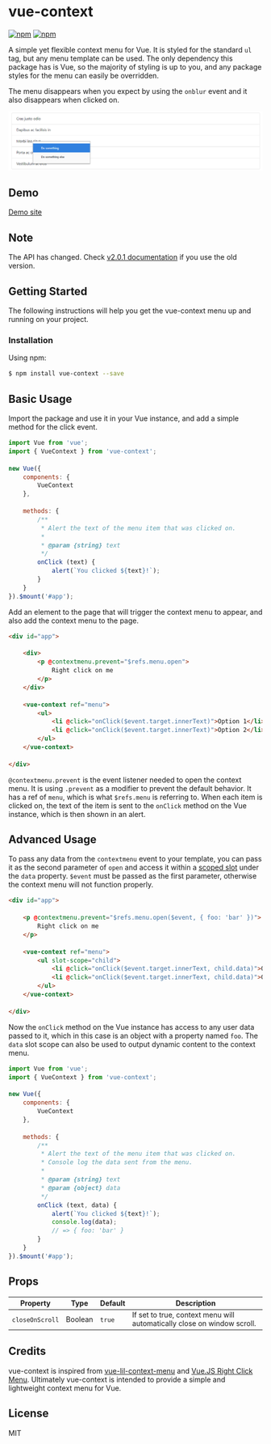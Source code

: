 # vue-context

[![npm](https://img.shields.io/npm/v/vue-context.svg)](https://www.npmjs.org/package/vue-context)
[![npm](https://img.shields.io/npm/dt/vue-context.svg)](https://www.npmjs.org/package/vue-context)
<a href="https://vuejs.org">
    <img alt="" src="https://img.shields.io/badge/vue.js-2.x-green.svg?style=flat-square">
</a>

A simple yet flexible context menu for Vue. It is styled for the standard `ul` tag,
but any menu template can be used. The only dependency this package has is Vue,
so the majority of styling is up to you, and any package styles for the menu
can easily be overridden.

The menu disappears when you expect by using the `onblur` event and it also
disappears when clicked on.

![Screenshot](screenshot.png)

## Demo

[Demo site](https://rawilk.github.io/vue-context)

## Note
The API has changed. Check [v2.0.1 documentation](https://github.com/rawilk/vue-context/blob/master/docs/2.0.1.md) 
if you use the old version.

## Getting Started

The following instructions will help you get the vue-context menu up and running on
your project.

### Installation

Using npm:
```bash
$ npm install vue-context --save
```

## Basic Usage

Import the package and use it in your Vue instance, and add a simple method
for the click event.

```js
import Vue from 'vue';
import { VueContext } from 'vue-context';

new Vue({
    components: {
        VueContext
    },
    
    methods: {
        /**
         * Alert the text of the menu item that was clicked on.
         * 
         * @param {string} text
         */
        onClick (text) {
            alert(`You clicked ${text}!`);
        }
    }
}).$mount('#app');
```

Add an element to the page that will trigger the context menu to appear,
and also add the context menu to the page.

```html
<div id="app">
    
    <div>
        <p @contextmenu.prevent="$refs.menu.open">
            Right click on me
        </p>
    </div>
    
    <vue-context ref="menu">
        <ul>
            <li @click="onClick($event.target.innerText)">Option 1</li>
            <li @click="onClick($event.target.innerText)">Option 2</li>
        </ul>
    </vue-context>
    
</div>
```

`@contextmenu.prevent` is the event listener needed to open the context menu. It is using
`.prevent` as a modifier to prevent the default behavior. It has a ref of `menu`, which
is what `$refs.menu` is referring to. When each item is clicked on, the text of the item
is sent to the `onClick` method on the Vue instance, which is then shown in an alert.

## Advanced Usage

To pass any data from the `contextmenu` event to your template, you can pass it as the second
parameter of `open` and access it within a [scoped slot](https://vuejs.org/v2/guide/components.html#Scoped-Slots) 
under the `data` property. `$event` must be passed as the first parameter,
otherwise the context menu will not function properly.

```html
<div id="app">
    
    <p @contextmenu.prevent="$refs.menu.open($event, { foo: 'bar' })">
        Right click on me
    </p>
    
    <vue-context ref="menu">
        <ul slot-scope="child">
            <li @click="onClick($event.target.innerText, child.data)">Option 1</li>
            <li @click="onClick($event.target.innerText, child.data)">Option 2</li>
        </ul>
    </vue-context>
    
</div>
```

Now the `onClick` method on the Vue instance has access to any user data passed to it,
which in this case is an object with a property named `foo`. The `data` slot scope
can also be used to output dynamic content to the context menu.

```js
import Vue from 'vue';
import { VueContext } from 'vue-context';

new Vue({
    components: {
        VueContext
    },
    
    methods: {
        /**
         * Alert the text of the menu item that was clicked on.
         * Console log the data sent from the menu.
         * 
         * @param {string} text
         * @param {object} data
         */
        onClick (text, data) {
            alert(`You clicked ${text}!`);
            console.log(data);
            // => { foo: 'bar' }
        }
    }
}).$mount('#app');
```

## Props

| Property | Type | Default | Description
| -------- | ---- | ------- | -----------
| `closeOnScroll` | Boolean | `true` | If set to true, context menu will automatically close on window scroll.

## Credits

vue-context is inspired from [vue-lil-context-menu](https://github.com/timwis/vue-lil-context-menu)
and [Vue.JS Right Click Menu](http://vuejsexamples.com/vue-js-right-click-menu/). Ultimately
vue-context is intended to provide a simple and lightweight context menu for Vue.

## License

MIT